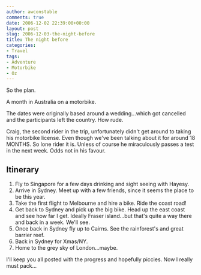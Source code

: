 ```yaml
---
author: awconstable
comments: true
date: 2006-12-02 22:39:00+00:00
layout: post
slug: 2006-12-03-the-night-before
title: The night before
categories:
- Travel
tags:
- Adventure
- Motorbike
- Oz
---
```


So the plan.

A month in Australia on a motorbike.

The dates were originally based around a wedding...which got cancelled and the participants left the country. How rude.

Craig, the second rider in the trip, unfortunately didn't get around to taking his motorbike license. Even though we've been talking about it for around 18 MONTHS. So lone rider it is. Unless of course he miraculously passes a test in the next week. Odds not in his favour.

## Itinerary

1. Fly to Singapore for a few days drinking and sight seeing with Hayesy.
2. Arrive in Sydney. Meet up with a few friends, since it seems the place to be this year.
3. Take the first flight to Melbourne and hire a bike. Ride the coast road!
4. Get back to Sydney and pick up the big bike. Head up the east coast and see how far I get. Ideally Fraser island...but that's quite a way there and back in a week. We'll see.
5. Once back in Sydney fly up to Cairns. See the rainforest's and great barrier reef.
6. Back in Sydney for Xmas/NY.
7. Home to the grey sky of London...maybe.

I'll keep you all posted with the progress and hopefully piccies. Now I really must pack...

